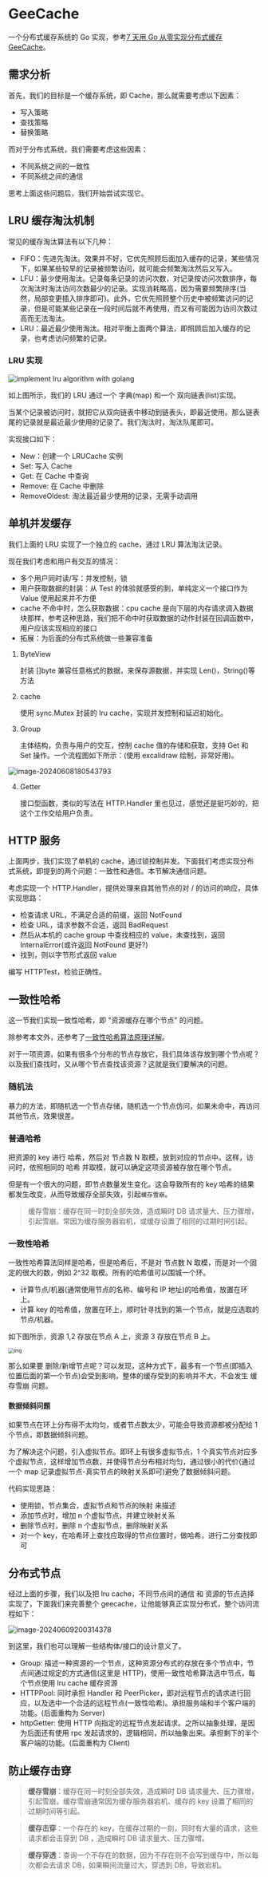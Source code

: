 # GeeCache

一个分布式缓存系统的 Go 实现，参考[7 天用 Go 从零实现分布式缓存 GeeCache](https://geektutu.com/post/geecache.html)。

## 需求分析

首先，我们的目标是一个缓存系统，即 Cache，那么就需要考虑以下因素：

- 写入策略
- 查找策略
- 替换策略

而对于分布式系统，我们需要考虑这些因素：

- 不同系统之间的一致性
- 不同系统之间的通信

思考上面这些问题后，我们开始尝试实现它。

## LRU 缓存淘汰机制

常见的缓存淘汰算法有以下几种：

- FIFO：先进先淘汰。效果并不好，它优先照顾后面加入缓存的记录，某些情况下，如果某些较早的记录被频繁访问，就可能会频繁淘汰然后又写入。
- LFU：最少使用淘汰。记录每条记录的访问次数，对记录按访问次数排序，每次淘汰时淘汰访问次数最少的记录。实现消耗略高，因为需要频繁排序(当然，局部变更插入排序即可)。此外，它优先照顾整个历史中被频繁访问的记录，但是可能某些记录在一段时间后就不再使用，而又有可能因为访问次数过高而无法淘汰。
- LRU：最近最少使用淘汰。相对平衡上面两个算法，即照顾后加入缓存的记录，也考虑访问频繁的记录。

### LRU 实现

![implement lru algorithm with golang](./img/lru.jpg)

如上图所示，我们的 LRU 通过一个 字典(map) 和一个 双向链表(list)实现。

当某个记录被访问时，就把它从双向链表中移动到链表头，即最近使用。那么链表尾的记录就是最近最少使用的记录了。我们淘汰时，淘汰队尾即可。

实现接口如下：

- New：创建一个 LRUCache 实例
- Set: 写入 Cache
- Get: 在 Cache 中查询
- Remove: 在 Cache 中删除
- RemoveOldest: 淘汰最近最少使用的记录，无需手动调用

## 单机并发缓存

我们上面的 LRU 实现了一个独立的 cache，通过 LRU 算法淘汰记录。

现在我们考虑和用户有交互的情况：

- 多个用户同时读/写：并发控制，锁
- 用户获取数据的封装：从 Test 的体验就感受的到，单纯定义一个接口作为 Value 使用起来并不方便
- cache 不命中时，怎么获取数据：cpu cache 是向下层的内存请求调入数据块那样，参考这种思路，我们把不命中时获取数据的动作封装在回调函数中，用户应该实现相应的接口
- 拓展：为后面的分布式系统做一些兼容准备

1. ByteView

   封装 []byte 兼容任意格式的数据，来保存源数据，并实现 Len()，String()等方法

2. cache

   使用 sync.Mutex 封装的 lru cache，实现并发控制和延迟初始化。

3. Group

   主体结构，负责与用户的交互，控制 cache 值的存储和获取，支持 Get 和 Set 操作。一个流程图如下所示：(使用 excalidraw 绘制，非常好用)。

![image-20240608180543793](./img/image-20240608180543793.png)

4. Getter

   接口型函数，类似的写法在 HTTP.Handler 里也见过，感觉还是挺巧妙的，把这个工作交给用户负责。

## HTTP 服务

上面两步，我们实现了单机的 cache，通过锁控制并发。下面我们考虑实现分布式系统，即提到的两个问题：一致性和通信。本节解决通信问题。

考虑实现一个 HTTP.Handler，提供处理来自其他节点的对 <group>/<key> 的访问的响应，具体实现思路：

- 检查请求 URL，不满足合适的前缀，返回 NotFound
- 检查 URL，请求参数不合适，返回 BadRequest
- 然后从本机的 cache group 中查找相应的 value，未查找到，返回 InternalError(或许返回 NotFound 更好?)
- 找到，则以字节形式返回 value

编写 HTTPTest，检验正确性。

## 一致性哈希

这一节我们实现一致性哈希，即 "资源缓存在哪个节点" 的问题。

除参考本文外，还参考了[一致性哈希算法原理详解](https://blog.csdn.net/a745233700/article/details/120814088)。

对于一项资源，如果有很多个分布的节点存放它，我们具体该存放到哪个节点呢？以及我们查找时，又从哪个节点查找该资源？这就是我们要解决的问题。

### 随机法

暴力的方法，即随机选一个节点存储，随机选一个节点仿问，如果未命中，再访问其他节点，效果很差。

### 普通哈希

把资源的 key 进行 哈希，然后对 节点数 N 取模，放到对应的节点中。这样，访问时，依照相同的 哈希 并取模，就可以确定这项资源被存放在哪个节点。

但是有一个很大的问题，即节点数量发生变化。这会导致所有的 key 哈希的结果都发生改变，从而导致缓存全部失效，引起`缓存雪崩`。

> 缓存雪崩：缓存在同一时刻全部失效，造成瞬时 DB 请求量大、压力骤增，引起雪崩。常因为缓存服务器宕机，或缓存设置了相同的过期时间引起。

### 一致性哈希

一致性哈希算法同样是哈希，但是哈希后，不是对 节点数 N 取模，而是对一个固定的很大的数，例如 2^32 取模。所有的哈希值可以围城一个环。

- 计算节点/机器(通常使用节点的名称、编号和 IP 地址)的哈希值，放置在环上。
- 计算 key 的哈希值，放置在环上，顺时针寻找到的第一个节点，就是应选取的节点/机器。

如下图所示，资源 1,2 存放在节点 A 上，资源 3 存放在节点 B 上。

<img src="./img/watermark,type_ZHJvaWRzYW5zZmFsbGJhY2s,shadow_50,text_Q1NETiBA5byg57u06bmP,size_16,color_FFFFFF,t_70,g_se,x_16.png" alt="img" style="zoom: 67%;" />

那么如果要 删除/新增节点呢？可以发现，这种方式下，最多有一个节点(即插入位置后面的第一个节点)会受到影响，整体的缓存受到的影响并不大，不会发生 缓存雪崩 问题。

#### 数据倾斜问题

如果节点在环上分布得不太均匀，或者节点数太少，可能会导致资源都被分配给 1 个节点，即数据倾斜问题。

为了解决这个问题，引入虚拟节点。即环上有很多虚拟节点，1 个真实节点对应多个虚拟节点，这样增加节点数，并使得节点分布相对均匀，通过很小的代价(通过一个 map 记录虚拟节点-真实节点的映射关系即可)避免了数据倾斜问题。

代码实现思路：

- 使用锁，节点集合，虚拟节点和节点的映射 来描述
- 添加节点时，增加 n 个虚拟节点，并建立映射关系
- 删除节点时，删除 n 个虚拟节点，删除映射关系
- 对一个 key，在哈希环上查找应取得的节点位置时，做哈希，进行二分查找即可

## 分布式节点

经过上面的步骤，我们以及把 lru cache，不同节点间的通信 和 资源的节点选择实现了，下面我们来完善整个 geecache，让他能够真正实现分布式，整个访问流程如下：

![image-20240609200314378](./img/image-20240609200314378.png)

到这里，我们也可以理解一些结构体/接口的设计意义了。

- Group: 描述一种资源的一个节点，这种资源分布式的存放在多个节点中，节点间通过规定的方式通信(这里是 HTTP)，使用一致性哈希算法选中节点，每个节点使用 lru cache 缓存资源
- HTTPPool: 同时承担 Handler 和 PeerPicker，即对远程节点的请求进行回应，以及选中一个合适的远程节点(一致性哈希)。承担服务端和半个客户端的功能。(后面重构为 Server)
- httpGetter: 使用 HTTP 向指定的远程节点发起请求。之所以抽象处理，是因为后面还有使用 rpc 发起请求的，逻辑相同，所以抽象出来。承担剩下的半个客户端的功能。(后面重构为 Client)

## 防止缓存击穿

> **缓存雪崩**：缓存在同一时刻全部失效，造成瞬时 DB 请求量大、压力骤增，引起雪崩。缓存雪崩通常因为缓存服务器宕机、缓存的 key 设置了相同的过期时间等引起。

> **缓存击穿**：一个存在的 key，在缓存过期的一刻，同时有大量的请求，这些请求都会击穿到 DB ，造成瞬时 DB 请求量大、压力骤增。

> **缓存穿透**：查询一个不存在的数据，因为不存在则不会写到缓存中，所以每次都会去请求 DB，如果瞬间流量过大，穿透到 DB，导致宕机。
